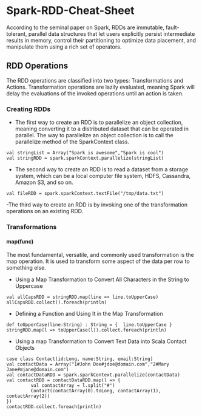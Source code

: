 # Spark-RDD-Cheat-Sheet

According to the seminal paper on Spark, RDDs are immutable, fault-tolerant, parallel data structures that let users explicitly persist intermediate results in memory, control their partitioning to optimize data placement, and manipulate them using a rich set of operators.

## RDD Operations

The RDD operations are classified into two types: Transformations and Actions. Transformation operations are lazily evaluated, meaning Spark will delay the evaluations of the invoked operations until an action is taken.

### Creating RDDs

- The first way to create an RDD is to parallelize an object collection, meaning
converting it to a distributed dataset that can be operated in parallel.
The way to parallelize an object collection is to call the parallelize method of the
SparkContext class.
```
val stringList = Array("Spark is awesome","Spark is cool")
val stringRDD = spark.sparkContext.parallelize(stringList)
```
- The second way to create an RDD is to read a dataset from a storage system, which
can be a local computer file system, HDFS, Cassandra, Amazon S3, and so on.
```
val fileRDD = spark.sparkContext.textFile("/tmp/data.txt")
```
-The third way to create an RDD is by invoking one of the transformation operations
on an existing RDD.

### Transformations

#### map(func)
The most fundamental, versatile, and commonly used transformation is the map operation. It is used to transform some aspect of the data per row to something else.

- Using a Map Transformation to Convert All Characters in the String to Uppercase
```
val allCapsRDD = stringRDD.map(line => line.toUpperCase)
allCapsRDD.collect().foreach(println)
```
- Defining a Function and Using It in the Map Transformation
```
def toUpperCase(line:String) : String = {  line.toUpperCase }
stringRDD.map(l => toUpperCase(l)).collect.foreach(println)
```
- Using a map Transformation to Convert Text Data into Scala Contact
Objects
```
case class Contact(id:Long, name:String, email:String)
val contactData = Array("1#John Doe#jdoe@domain.com","2#Mary
Jane#mjane@domain.com")
val contactDataRDD = spark.sparkContext.parallelize(contactData)
val contactRDD = contactDataRDD.map(l => {
         val contactArray = l.split("#")
         Contact(contactArray(0).toLong, contactArray(1), contactArray(2))
})
contactRDD.collect.foreach(println)
```

